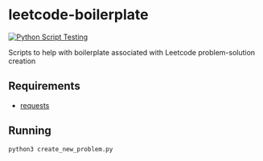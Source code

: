 # leetcode-boilerplate
[![Python Script Testing](https://github.com/eric-cc-su/leetcode-boilerplate/actions/workflows/python.yml/badge.svg)](https://github.com/eric-cc-su/leetcode-boilerplate/actions/workflows/python.yml)

Scripts to help with boilerplate associated with Leetcode problem-solution creation

## Requirements
- [requests](https://docs.python-requests.org/en/latest/index.html)

## Running
```
python3 create_new_problem.py
```